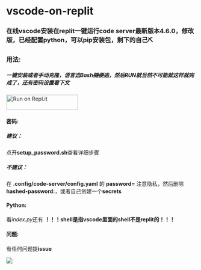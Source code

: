 # vscode-on-replit

### 在线vscode安装在replit一键运行code server最新版本4.6.0，修改版，已经配置python，可以pip安装包，剩下的自己⛏

### 用法:

##### 一键安装或者手动克隆，语言选Bash~~随便选~~，然后RUN就当然不可能就这样就完成了，还有密码设置看下文

<a href="https://repl.it/github/hllqk/vscode-on-replit" rel="nofollow">
  <img alt="Run on Repl.it" src="https://camo.githubusercontent.com/5b5316dd014ebbf028c608ff43c6530250b667bea92cdcf87ab231ce583437cc/68747470733a2f2f7265706c2e69742f62616467652f6769746875622f616c6973742d6f72672f616c6973742d7265706c6974" style="height: 40px; width: 190px; max-width: 100%;">
</a>

#### 密码:

##### 建议：

点开**setup_password.sh**查看详细步骤

##### 不建议：

在 **.config/code-server/config.yaml** 的 **password=** 注意隐私，然后删除**hashed-password:**，或者自己创建一个**secrets**

#### Python:

看*index.py*还有 **！！！shell是指vscode里面的shell不是replit的！！！**

#### 问题:

有任何问题提**issue**

![](https://cloud.shuia.tk/Qexo/2022/8/5a1bd6aaebee957a456a74992820bdb3.png)
